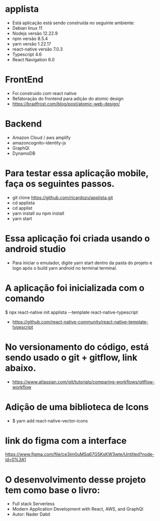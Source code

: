 # applista
 - Está aplicação está sendo construída no seguinte ambiente:
 - Debian linux 11
 - Nodejs versão 12.22.9
 - npm versão 8.5.4
 - yarn versão 1.22.17
 - react-native versão 7.0.3
 - Typescript 4.6
 - React Navigation 6.0

# FrontEnd
 - Foi construido com react native 
 - Refatoração do frontend para adição do atomic design
 - https://bradfrost.com/blog/post/atomic-web-design/ 

# Backend 
- Amazon Cloud / aws amplify
- amazoncognito-identity-js
- GraphQl
- DynamoDB 

# Para testar essa aplicação mobile, faça os seguintes passos.
 - git clone https://github.com/ricardozv/applista.git
 - cd applista
 - cd applist
 - yarn install ou npm install 
 - yarn start 

# Essa aplicação foi criada usando o android studio
- Para iniciar o emulador, digite yarn start dentro da pasta do projeto e logo após o build yarn android no terminal terminal.

# A aplicação foi inicializada com o comando 
$ npx react-native init applista --template react-native-typescript 
- https://github.com/react-native-community/react-native-template-typescript

# No versionamento do código, está sendo usado o git + gitflow, link abaixo.
 - https://www.atlassian.com/git/tutorials/comparing-workflows/gitflow-workflow

# Adição de uma biblioteca de Icons
 - $ yarn add react-native-vector-icons 

# link do figma com a interface
https://www.figma.com/file/ce3im0uMSq67G5KsKW3wte/Untitled?node-id=0%3A1

# O desenvolvimento desse projeto tem como base o livro:
- Full stack Serverless 
- Modern Application Development with React, AWS, and GraphQl 
- Autor: Nader Dabit 


